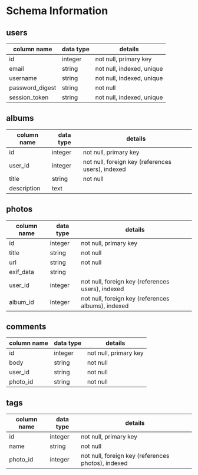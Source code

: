 # Schema Information

## users
column name     | data type | details
----------------|-----------|-----------------------
id              | integer   | not null, primary key
email           | string    | not null, indexed, unique
username        | string    | not null, indexed, unique
password_digest | string    | not null
session_token   | string    | not null, indexed, unique

## albums
column name | data type | details
------------|-----------|-----------------------
id          | integer   | not null, primary key
user_id     | integer   | not null, foreign key (references users), indexed
title       | string    | not null
description | text      |

## photos
column name | data type | details
------------|-----------|-----------------------
id          | integer   | not null, primary key
title       | string    | not null
url         | string    | not null
exif_data   | string    |
user_id     | integer   | not null, foreign key (references users), indexed
album_id    | integer   | not null, foreign key (references albums), indexed

## comments
column name | data type | details
------------|-----------|-----------------------
id          | integer   | not null, primary key
body        | string    | not null
user_id     | string    | not null
photo_id    | string    | not null

## tags
column name | data type | details
------------|-----------|-----------------------
id          | integer   | not null, primary key
name        | string    | not null
photo_id    | integer   | not null, foreign key (references photos), indexed
